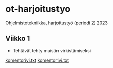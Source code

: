 # ot-harjoitustyo
Ohjelmistotekniikka, harjoitustyö (periodi 2) 2023

## Viikko 1
* Tehtävät tehty muistin virkistämiseksi

[komentorivi.txt](https://github.com/aarekr/ot-harjoitustyo/blob/main/laskarit/viikko1/komentorivi.txt)
[komentorivi.txt](https://github.com/aarekr/ot-harjoitustyo/blob/main/laskarit/viikko1/gitlog.txt)
